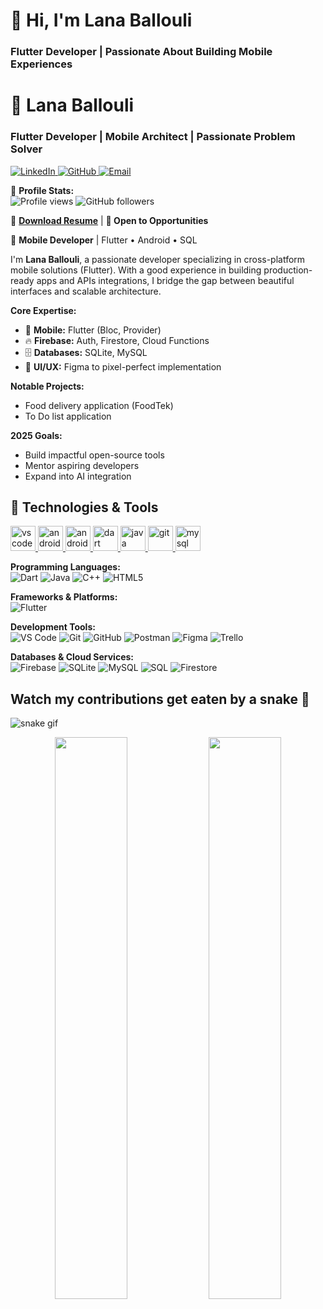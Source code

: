# 👋 Hi, I'm Lana Ballouli  
###  Flutter Developer | Passionate About Building Mobile Experiences

# 🚀 Lana Ballouli 
### **Flutter Developer** | Mobile Architect | Passionate Problem Solver


<p align="left">
  <a href="https://www.linkedin.com/in/lanaballouli/">
    <img src="https://img.shields.io/badge/LinkedIn-0077B5?style=for-the-badge&logo=linkedin&logoColor=white" alt="LinkedIn">
  </a>
  <a href="https://github.com/lanaballouli">
    <img src="https://img.shields.io/badge/GitHub-181717?style=for-the-badge&logo=github&logoColor=white" alt="GitHub">
  </a>
  <a href="mailto:lanaballouli@gmail.com">
    <img src="https://img.shields.io/badge/Email-D14836?style=for-the-badge&logo=gmail&logoColor=white" alt="Email">
  </a>
</p>

📌 **Profile Stats:**  
<img src="https://komarev.com/ghpvc/?username=lanaballouli&label=Profile+Views&color=0e75b6&style=flat" alt="Profile views" /> 
<img src="https://img.shields.io/github/followers/lanaballouli?label=GitHub+Followers&style=flat" alt="GitHub followers" />

📄 **[Download Resume](https://drive.google.com/drive)** | **📍 Open to Opportunities** 

🚀 **Mobile Developer** | Flutter • Android • SQL 

I'm **Lana Ballouli**, a passionate developer specializing in cross-platform mobile solutions (Flutter). With a good experience in building production-ready apps and APIs integrations, I bridge the gap between beautiful interfaces and scalable architecture.

**Core Expertise:**
- 📱 **Mobile:** Flutter (Bloc, Provider)
- 🔥 **Firebase:** Auth, Firestore, Cloud Functions
- 🗄️ **Databases:** SQLite, MySQL
- 🎨 **UI/UX:** Figma to pixel-perfect implementation

**Notable Projects:**
- Food delivery application (FoodTek)
- To Do list application

**2025 Goals:** 
- Build impactful open-source tools
- Mentor aspiring developers
- Expand into AI integration


## 🔧 Technologies & Tools

<p align="left">
  <a href="https://code.visualstudio.com/" target="_blank" rel="noreferrer">
    <img src="https://cdn.jsdelivr.net/gh/devicons/devicon/icons/vscode/vscode-original.svg" alt="vscode" width="40" height="40"/>
  </a>
  <a href="https://developer.android.com/studio" target="_blank" rel="noreferrer">
    <img src="https://cdn.jsdelivr.net/gh/devicons/devicon/icons/androidstudio/androidstudio-original.svg" alt="android-studio" width="40" height="40"/>
  </a>
  <a href="https://developer.android.com/studio/run/emulator" target="_blank" rel="noreferrer">
    <img src="https://cdn-icons-png.flaticon.com/512/518/518705.png" alt="android-emulator" width="40" height="40"/>
  </a>
  <a href="https://dart.dev" target="_blank" rel="noreferrer">
    <img src="https://www.vectorlogo.zone/logos/dartlang/dartlang-icon.svg" alt="dart" width="40" height="40"/>
  </a>
  <a href="https://www.java.com" target="_blank" rel="noreferrer">
    <img src="https://cdn.jsdelivr.net/gh/devicons/devicon/icons/java/java-original.svg" alt="java" width="40" height="40"/>
  </a>
  <a href="https://git-scm.com/" target="_blank" rel="noreferrer">
    <img src="https://www.vectorlogo.zone/logos/git-scm/git-scm-icon.svg" alt="git" width="40" height="40"/>
  </a>
  <a href="https://www.mysql.com/" target="_blank" rel="noreferrer">
    <img src="https://cdn.jsdelivr.net/gh/devicons/devicon/icons/mysql/mysql-original.svg" alt="mysql" width="40" height="40"/>
  </a
</p>

**Programming Languages:**  
<img src="https://img.shields.io/badge/-Dart-0175C2?style=flat&logo=dart&logoColor=white" alt="Dart"> 
<img src="https://img.shields.io/badge/-Java-007396?style=flat&logo=java&logoColor=white" alt="Java">
<img src="https://img.shields.io/badge/-C++-00599C?style=flat&logo=c%2B%2B&logoColor=white" alt="C++">
<img src="https://img.shields.io/badge/-HTML5-E34F26?style=flat&logo=html5&logoColor=white" alt="HTML5">

**Frameworks & Platforms:**  
<img src="https://img.shields.io/badge/-Flutter-02569B?style=flat&logo=flutter&logoColor=white" alt="Flutter">

**Development Tools:**  
<img src="https://img.shields.io/badge/-VS_Code-007ACC?style=flat&logo=visual-studio-code&logoColor=white" alt="VS Code">
<img src="https://img.shields.io/badge/-Git-F05032?style=flat&logo=git&logoColor=white" alt="Git">
<img src="https://img.shields.io/badge/-GitHub-181717?style=flat&logo=github&logoColor=white" alt="GitHub">
<img src="https://img.shields.io/badge/-Postman-FF6C37?style=flat&logo=postman&logoColor=white" alt="Postman">
<img src="https://img.shields.io/badge/-Figma-F24E1E?style=flat&logo=figma&logoColor=white" alt="Figma">
<img src="https://img.shields.io/badge/-Trello-0052CC?style=flat&logo=trello&logoColor=white" alt="Trello">

**Databases & Cloud Services:**  
<img src="https://img.shields.io/badge/-Firebase-FFCA28?style=flat&logo=firebase&logoColor=black" alt="Firebase">
<img src="https://img.shields.io/badge/-SQLite-003B57?style=flat&logo=sqlite&logoColor=white" alt="SQLite">
<img src="https://img.shields.io/badge/-MySQL-4479A1?style=flat&logo=mysql&logoColor=white" alt="MySQL">
<img src="https://img.shields.io/badge/-SQL-4479A1?style=flat&logo=mysql&logoColor=white" alt="SQL">
<img src="https://img.shields.io/badge/-Firestore-FFCA28?style=flat&logo=firebase&logoColor=black" alt="Firestore">

</p>


## Watch my contributions get eaten by a snake 🐍
![snake gif](https://user-images.githubusercontent.com/88105077/166116856-9251de7f-d2df-46fd-901b-5920e8047e52.svg)


<p align="center">
  <img width="48%" src="https://github-readme-stats.vercel.app/api?username=lanaballouli&show_icons=true&include_all_commits=true&theme=radical&hide_border=true" />
  <img width="48%" src="https://github-readme-stats.vercel.app/api/top-langs/?username=lanaballouli&layout=compact&theme=radical&hide_border=true" />
</p>
